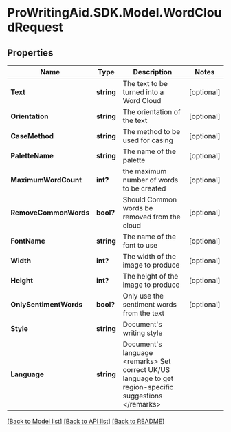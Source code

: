 # ProWritingAid.SDK.Model.WordCloudRequest
## Properties

Name | Type | Description | Notes
------------ | ------------- | ------------- | -------------
**Text** | **string** | The text to be turned into a Word Cloud | [optional] 
**Orientation** | **string** | The orientation of the text | [optional] 
**CaseMethod** | **string** | The method to be used for casing | [optional] 
**PaletteName** | **string** | The name of the palette | [optional] 
**MaximumWordCount** | **int?** | the maximum number of words to be created | [optional] 
**RemoveCommonWords** | **bool?** | Should Common words be removed from the cloud | [optional] 
**FontName** | **string** | The name of the font to use | [optional] 
**Width** | **int?** | The width of the image to produce | [optional] 
**Height** | **int?** | The height of the image to produce | [optional] 
**OnlySentimentWords** | **bool?** | Only use the sentiment words from the text | [optional] 
**Style** | **string** | Document&#39;s writing style | 
**Language** | **string** | Document&#39;s language  &lt;remarks&gt;  Set correct UK/US language to get region-specific suggestions  &lt;/remarks&gt; | 

[[Back to Model list]](../README.md#documentation-for-models) [[Back to API list]](../README.md#documentation-for-api-endpoints) [[Back to README]](../README.md)

